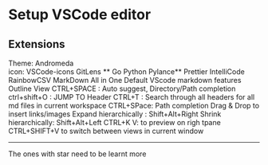 # Setup VSCode editor

## Extensions

Theme: Andromeda  
icon: VSCode-icons
GitLens **
Go
Python
Pylance**
Prettier
IntelliCode
RainbowCSV
MarkDown All in One
    Default VScode markdown features
        Outline View
        CTRL+SPACE :  Auto suggest, Directory/Path completion
        ctrl+shift+O : JUMP TO Header
        CTRL+T : Search through all headers for all md files in current workspace
        CTRL+SPace: Path completion
        Drag & Drop to insert links/images
        Expand hierarchically : Shift+Alt+Right
        Shrink hierarchically: Shift+Alt+Left
        CTRL+K V: to preview on righ tpane
            CTRL+SHIFT+V to switch between views in current window

---
The ones with star need to be learnt more
